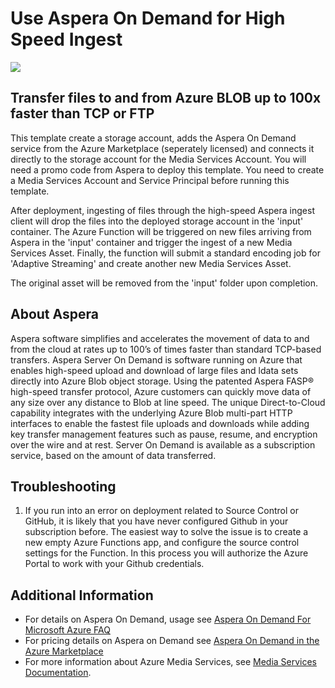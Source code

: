 # Use Aspera On Demand for High Speed Ingest
<a href="https://portal.azure.com/#create/Microsoft.Template/uri/https%3A%2F%2Fraw.githubusercontent.com%2FAzure-Samples%2Fmedia-services-dotnet-functions-integration%2Fmaster%2F103-aspera-ingest%2Fazuredeploy.json" target="_blank">
    <img src="http://azuredeploy.net/deploybutton.png"/>
</a>

## Transfer files to and from Azure BLOB up to 100x faster than TCP or FTP
This template create a storage account, adds the Aspera On Demand service from the Azure Marketplace (seperately licensed) and connects it directly to the storage account for the Media Services Account. You will need a promo code from Aspera to deploy this template. You need to create a Media Services Account and Service Principal before running this template.

After deployment, ingesting of files through the high-speed Aspera ingest client will drop the files into the deployed storage account in the 'input' container. The Azure Function will be triggered on new files arriving from Aspera in the 'input' container and trigger the ingest of a new Media Services Asset. Finally, the function will submit a standard encoding job for 'Adaptive Streaming' and create another new Media Services Asset.

The original asset will be removed from the 'input' folder upon completion.

## About Aspera
Aspera software simplifies and accelerates the movement of data to and from the cloud at rates up to 100’s of times faster than standard TCP-based transfers. Aspera Server On Demand is software running on Azure that enables high-speed upload and download of large files and ldata sets directly into Azure Blob object storage. Using the patented Aspera FASP® high-speed transfer protocol, Azure customers can quickly move data of any size over any distance to Blob at line speed. The unique Direct-to-Cloud capability integrates with the underlying Azure Blob multi-part HTTP interfaces to enable the fastest file uploads and downloads while adding key transfer management features such as pause, resume, and encryption over the wire and at rest. Server On Demand is available as a subscription service, based on the amount of data transferred.


## Troubleshooting

1. If you run into an error on deployment related to Source Control or GitHub, it is likely that you have never configured Github in your subscription before. The easiest way to solve the issue is to create a new empty Azure Functions app, and configure the source control settings for the Function. In this process you will authorize the Azure Portal to work with your Github credentials.

## Additional Information
- For details on Aspera On Demand, usage see [Aspera On Demand For Microsoft Azure FAQ](http://cloud.asperasoft.com/ja/aspera-on-demand/aspera-on-demand-for-microsoft-azure-faq/)
- For pricing details on Aspera on Demand see [Aspera On Demand in the Azure Marketplace](https://azuremarketplace.microsoft.com/en-us/marketplace/apps/aspera.sod?tab=PlansAndPrice)
- For more information about Azure Media Services, see [Media Services Documentation](https://docs.microsoft.com/en-us/azure/media-services/).